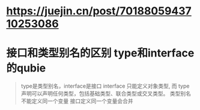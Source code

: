 # https://juejin.cn/post/7018805943710253086
# 接口和类型别名的区别 type和interface的qubie
> type是类型别名，interface是接口
> interface 只能定义对象类型, 而 type 声明可以声明任何类型，包括基础类型、联合类型或交叉类型。
> 类型别名不能定义同一个变量
> 接口定义同一个变量会合并

